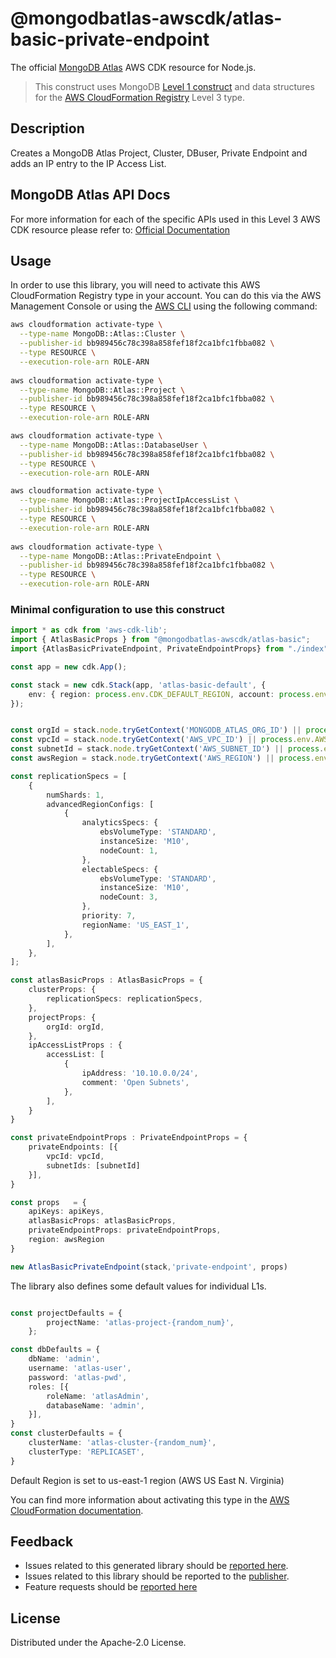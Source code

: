 # @mongodbatlas-awscdk/atlas-basic-private-endpoint

The official [MongoDB Atlas](https://www.mongodb.com/) AWS CDK resource for Node.js.

> This construct uses MongoDB [Level 1 construct](https://constructs.dev/search?q=&offset=0&tags=mongodb-published) and data structures for the [AWS CloudFormation Registry] Level 3 type.

[L1 construct]: https://docs.aws.amazon.com/cdk/latest/guide/constructs.html
[AWS CloudFormation Registry]: https://docs.aws.amazon.com/AWSCloudFormation/latest/UserGuide/registry.html

## Description

Creates a MongoDB Atlas Project, Cluster, DBuser, Private Endpoint and adds an IP entry to the IP Access List.


## MongoDB Atlas API Docs

For more information for each of the specific APIs used in this Level 3 AWS CDK resource please refer to: [Official Documentation](https://www.mongodb.com/docs/atlas/reference/api-resources-spec)

## Usage

In order to use this library, you will need to activate this AWS CloudFormation Registry type in your account. You can do this via the AWS Management Console or using the [AWS CLI](https://aws.amazon.com/cli/) using the following command:

```sh
aws cloudformation activate-type \
  --type-name MongoDB::Atlas::Cluster \
  --publisher-id bb989456c78c398a858fef18f2ca1bfc1fbba082 \
  --type RESOURCE \
  --execution-role-arn ROLE-ARN
  
aws cloudformation activate-type \
  --type-name MongoDB::Atlas::Project \
  --publisher-id bb989456c78c398a858fef18f2ca1bfc1fbba082 \
  --type RESOURCE \
  --execution-role-arn ROLE-ARN

aws cloudformation activate-type \
  --type-name MongoDB::Atlas::DatabaseUser \
  --publisher-id bb989456c78c398a858fef18f2ca1bfc1fbba082 \
  --type RESOURCE \
  --execution-role-arn ROLE-ARN  

aws cloudformation activate-type \
  --type-name MongoDB::Atlas::ProjectIpAccessList \
  --publisher-id bb989456c78c398a858fef18f2ca1bfc1fbba082 \
  --type RESOURCE \
  --execution-role-arn ROLE-ARN  
  
aws cloudformation activate-type \
  --type-name MongoDB::Atlas::PrivateEndpoint \
  --publisher-id bb989456c78c398a858fef18f2ca1bfc1fbba082 \
  --type RESOURCE \
  --execution-role-arn ROLE-ARN
```


### Minimal configuration to use this construct

```typescript
import * as cdk from 'aws-cdk-lib';
import { AtlasBasicProps } from "@mongodbatlas-awscdk/atlas-basic";
import {AtlasBasicPrivateEndpoint, PrivateEndpointProps} from "./index";

const app = new cdk.App();

const stack = new cdk.Stack(app, 'atlas-basic-default', {
    env: { region: process.env.CDK_DEFAULT_REGION, account: process.env.CDK_DEFAULT_ACCOUNT },
});


const orgId = stack.node.tryGetContext('MONGODB_ATLAS_ORG_ID') || process.env.MONGODB_ATLAS_ORG_ID;
const vpcId = stack.node.tryGetContext('AWS_VPC_ID') || process.env.AWS_VPC_ID;
const subnetId = stack.node.tryGetContext('AWS_SUBNET_ID') || process.env.AWS_SUBNET_ID;
const awsRegion = stack.node.tryGetContext('AWS_REGION') || process.env.AWS_REGION;

const replicationSpecs = [
    {
        numShards: 1,
        advancedRegionConfigs: [
            {
                analyticsSpecs: {
                    ebsVolumeType: 'STANDARD',
                    instanceSize: 'M10',
                    nodeCount: 1,
                },
                electableSpecs: {
                    ebsVolumeType: 'STANDARD',
                    instanceSize: 'M10',
                    nodeCount: 3,
                },
                priority: 7,
                regionName: 'US_EAST_1',
            },
        ],
    },
];

const atlasBasicProps : AtlasBasicProps = {
    clusterProps: {
        replicationSpecs: replicationSpecs,
    },
    projectProps: {
        orgId: orgId,
    },
    ipAccessListProps : {
        accessList: [
            {
                ipAddress: '10.10.0.0/24',
                comment: 'Open Subnets',
            },
        ],
    }
}

const privateEndpointProps : PrivateEndpointProps = {
    privateEndpoints: [{
        vpcId: vpcId,
        subnetIds: [subnetId]
    }],
}

const props   = {
    apiKeys: apiKeys,
    atlasBasicProps: atlasBasicProps,
    privateEndpointProps: privateEndpointProps,
    region: awsRegion
}

new AtlasBasicPrivateEndpoint(stack,'private-endpoint', props)
```
The library also defines some default values for individual L1s.

```typescript

const projectDefaults = {
        projectName: 'atlas-project-{random_num}',
    };

const dbDefaults = {
    dbName: 'admin',
    username: 'atlas-user',
    password: 'atlas-pwd',
    roles: [{
        roleName: 'atlasAdmin',
        databaseName: 'admin',
    }],
}
const clusterDefaults = {
    clusterName: 'atlas-cluster-{random_num}',
    clusterType: 'REPLICASET',
}
```

Default Region is set to us-east-1 region (AWS US East N. Virginia)

You can find more information about activating this type in the [AWS CloudFormation documentation](https://docs.aws.amazon.com/AWSCloudFormation/latest/UserGuide/registry-public.html).

## Feedback

* Issues related to this generated library should be [reported here](https://github.com/cdklabs/cdk-cloudformation/issues/new?title=Issue+with+%40cdk-cloudformation%2Fmongodb-atlas-cluster+v1.0.0).
* Issues related to this library should be reported to the [publisher](https://github.com/mongodb/mongodbatlas-cloudformation-resources/issues).
* Feature requests should be [reported here](https://feedback.mongodb.com/forums/924145-atlas?category_id=392596)

[cdklabs/cdk-cloudformation]: https://github.com/cdklabs/cdk-cloudformation

## License

Distributed under the Apache-2.0 License.
